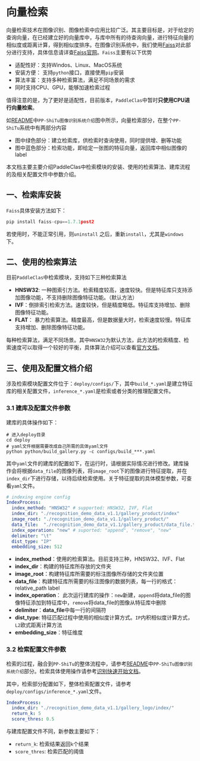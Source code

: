 # 向量检索

向量检索技术在图像识别、图像检索中应用比较广泛。其主要目标是，对于给定的查询向量，在已经建立好的向量库中，与库中所有的待查询向量，进行特征向量的相似度或距离计算，得到相似度排序。在图像识别系统中，我们使用[Faiss](https://github.com/facebookresearch/faiss)对此部分进行支持，具体信息请详查[Faiss官网](https://github.com/facebookresearch/faiss)。`Faiss`主要有以下优势

- 适配性好：支持Windos、Linux、MacOS系统
- 安装方便： 支持`python`接口，直接使用`pip`安装
- 算法丰富：支持多种检索算法，满足不同场景的需求
- 同时支持CPU、GPU，能够加速检索过程

值得注意的是，为了更好是适配性，目前版本，`PaddleClas`中暂时**只使用CPU进行向量检索**。

如[README](../../../README_ch.md)中`PP-ShiTu图像识别系统介绍`图中所示，向量检索部分，在整个`PP-ShiTu`系统中有两部分内容

- 图中绿色部分：建立检索库，供检索时查询使用，同时提供增、删等功能
- 图中蓝色部分：检索功能，即给定一张图的特征向量，返回库中相似图像的label

本文档主要主要介绍PaddleClas中检索模块的安装、使用的检索算法、建库流程的及相关配置文件中参数介绍。

## 一、检索库安装

`Faiss`具体安装方法如下：

```python
pip install faiss-cpu==1.7.1post2
```

若使用时，不能正常引用，则`uninstall` 之后，重新`install`，尤其是`windows`下。

## 二、使用的检索算法

目前`PaddleClas`中检索模块，支持如下三种检索算法

- **HNSW32**: 一种图索引方法。检索精度较高，速度较快。但是特征库只支持添加图像功能，不支持删除图像特征功能。（默认方法）
- **IVF**：倒排索引检索方法。速度较快，但是精度略低。特征库支持增加、删除图像特征功能。
- **FLAT**： 暴力检索算法。精度最高，但是数据量大时，检索速度较慢。特征库支持增加、删除图像特征功能。

每种检索算法，满足不同场景。其中`HNSW32`为默认方法，此方法的检索精度、检索速度可以取得一个较好的平衡，具体算法介绍可以查看[官方文档](https://github.com/facebookresearch/faiss/wiki)。

## 三、使用及配置文档介绍

涉及检索模块配置文件位于：`deploy/configs/`下，其中`build_*.yaml`是建立特征库的相关配置文件，`inference_*.yaml`是检索或者分类的推理配置文件。

### 3.1 建库及配置文件参数

建库的具体操作如下：

```shell
# 进入deploy目录
cd deploy
# yaml文件根据需要改成自己所需的具体yaml文件
python python/build_gallery.py -c configs/build_***.yaml
```

其中`yaml`文件的建库的配置如下，在运行时，请根据实际情况进行修改。建库操作会将根据`data_file`的图像列表，将`image_root`下的图像进行特征提取，并在`index_dir`下进行存储，以待后续检索使用。关于特征提取的具体模型参数，可查看`yaml`文件。

```yaml
# indexing engine config
IndexProcess:
  index_method: "HNSW32" # supported: HNSW32, IVF, Flat
  index_dir: "./recognition_demo_data_v1.1/gallery_product/index"
  image_root: "./recognition_demo_data_v1.1/gallery_product/"
  data_file:  "./recognition_demo_data_v1.1/gallery_product/data_file.txt"
  index_operation: "new" # suported: "append", "remove", "new"
  delimiter: "\t"
  dist_type: "IP"
  embedding_size: 512
```

- **index_method**：使用的检索算法。目前支持三种，HNSW32、IVF、Flat
- **index_dir**：构建的特征库所存放的文件夹
- **image_root**：构建特征库所需要的标注图像所存储的文件夹位置
- **data_file**：构建特征库所需要的标注图像的数据列表，每一行的格式：relative_path label
- **index_operation**： 此次运行建库的操作：`new`新建，`append`将data_file的图像特征添加到特征库中，`remove`将data_file的图像从特征库中删除
- **delimiter**：**data_file**中每一行的间隔符
- **dist_type**: 特征匹配过程中使用的相似度计算方式。`IP`内积相似度计算方式，`L2`欧式距离计算方法
- **embedding_size**：特征维度

### 3.2 检索配置文件参数

检索的过程，融合到`PP-ShiTu`的整体流程中，请参考[README](../../../README_ch.md)中`PP-ShiTu图像识别系统介绍`部分。检索具体使用操作请参考[识别快速开始文档](../quick_start/quick_start_recognition.md)。

其中，检索部分配置如下，整体检索配置文件，请参考`deploy/configs/inference_*.yaml`文件。

```yaml
IndexProcess:
  index_dir: "./recognition_demo_data_v1.1/gallery_logo/index/"
  return_k: 5
  score_thres: 0.5
```

与建库配置文件不同，新参数主要如下：

- `return_k`: 检索结果返回`k`个结果
- `score_thres`: 检索匹配的阈值
